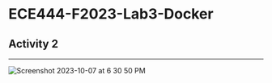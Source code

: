 # ECE444-F2023-Lab3-Docker

## Activity 2
---
![Screenshot 2023-10-07 at 6 30 50 PM](https://github.com/zhast/ECE444-F2023-Lab1-Flask/assets/20625321/32f0eaac-5464-4aab-905b-3bad2afb17d0)
